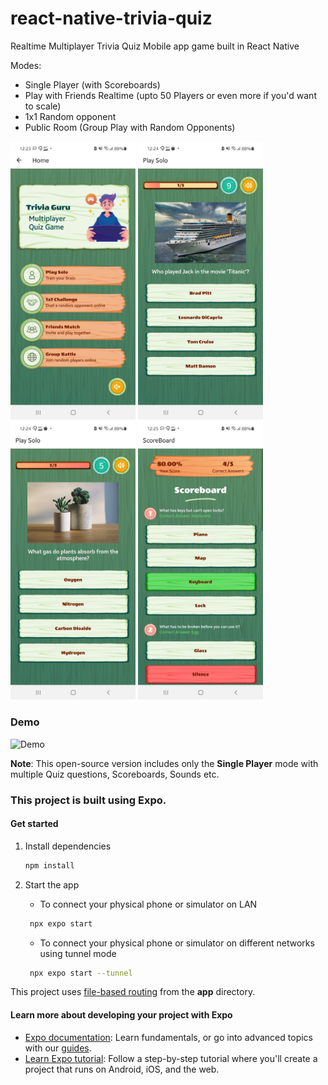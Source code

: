 # react-native-trivia-quiz

Realtime Multiplayer Trivia Quiz Mobile app game built in React Native

Modes: 

- Single Player (with Scoreboards)
- Play with Friends Realtime (upto 50 Players or even more if you'd want to scale)
- 1x1 Random opponent 
- Public Room (Group Play with Random Opponents)

<img src="app-screenshots/App01.jpg" alt="Logo" width="200"/> <img src="app-screenshots/App02.jpg" alt="Logo" width="200"/> <img src="app-screenshots/App03.jpg" alt="Logo" width="200"/> <img src="app-screenshots/App04.jpg" alt="Logo" width="200"/>

### Demo
<img src="app-screenshots/ScreenRecording.gif" alt="Demo" width="300" height="auto"/>


**Note**: This open-source version includes only the **Single Player** mode with multiple Quiz questions, Scoreboards, Sounds etc.

### This project is built using Expo. 


#### Get started

1. Install dependencies

   ```bash
   npm install
   ```

2. Start the app
   
   - To connect your physical phone or simulator on LAN
   ```bash
    npx expo start
   ```

   - To connect your physical phone or simulator on different networks using tunnel mode
   
   ```bash
    npx expo start --tunnel
   ```

This project uses [file-based routing](https://docs.expo.dev/router/introduction) from the **app** directory.


#### Learn more about developing your project with Expo

- [Expo documentation](https://docs.expo.dev/): Learn fundamentals, or go into advanced topics with our [guides](https://docs.expo.dev/guides).
- [Learn Expo tutorial](https://docs.expo.dev/tutorial/introduction/): Follow a step-by-step tutorial where you'll create a project that runs on Android, iOS, and the web.
